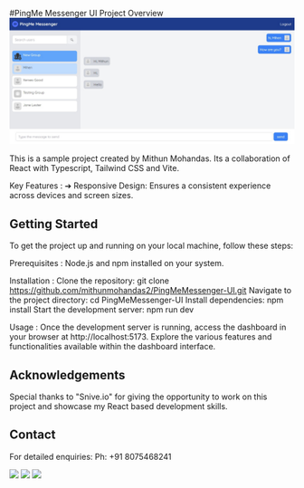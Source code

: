 #PingMe Messenger UI Project Overview
![Screenshot](./public/images/screenshot.jpg)

This is a sample project created by Mithun Mohandas. Its a collaboration of React with Typescript, Tailwind CSS and Vite.

Key Features : 
➔ Responsive Design: Ensures a consistent experience across devices and screen sizes.

## Getting Started
To get the project up and running on your local machine, follow these steps:

Prerequisites : Node.js and npm installed on your system.

Installation : Clone the repository: git clone https://github.com/mithunmohandas2/PingMeMessenger-UI.git
Navigate to the project directory: cd PingMeMessenger-UI
Install dependencies: npm install 
Start the development server: npm run dev

Usage : Once the development server is running, access the dashboard in your browser at http://localhost:5173. Explore the various features and functionalities available within the dashboard interface.

## Acknowledgements
Special thanks to "Snive.io" for giving the opportunity to work on this project and showcase my React based development skills.

## Contact 
For detailed enquiries: Ph: +91 8075468241
<div> 
  <a href="https://www.linkedin.com/in/mithun-mohandas/" target="_blank"><img src="https://img.shields.io/badge/-LinkedIn-%230077B5?style=for-the-badge&logo=linkedin&logoColor=white" target="_blank"></a> 
  <a href="https://behance.net/mithunmohandas" target="_blank"><img style='width:30px' src="https://seeklogo.com/images/B/behance-logo-1373E40919-seeklogo.com.png" target="_blank"></a>
<!--   <a href="https://www.instagram.com/aespathicks/" target="_blank"><img src="https://img.shields.io/badge/-Instagram-%23E4405F?style=for-the-badge&logo=instagram&logoColor=white" target="_blank"></a> -->
  <a href = "mailto: mithunsruthi@gmail.com"><img src="https://img.shields.io/badge/-Gmail-%23333?style=for-the-badge&logo=gmail&logoColor=white" target="_blank"></a>
 </br>
</br>
</div>